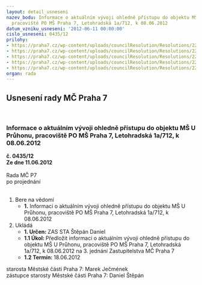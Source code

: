 ```yaml
---
layout: detail_usneseni
nazev_bodu: Informace o aktuálním vývoji ohledně přístupu do objektu MŠ U Průhonu,
  pracoviště PO MŠ Praha 7, Letohradská 1a/712, k 08.06.2012
datum_vzniku_usneseni: '2012-06-11 00:00:00'
cislo_usneseni: 0435/12
prilohy:
- https://praha7.cz/wp-content/uploads/councilResolution/Resolutions/22755/32-12-m%c5%a1_letohradsk%c3%a1__zpr%c3%a1va.doc
- https://praha7.cz/wp-content/uploads/councilResolution/Resolutions/22755/32-12-p2.rtf
- https://praha7.cz/wp-content/uploads/councilResolution/Resolutions/22755/32-12-p3.pdf
- https://praha7.cz/wp-content/uploads/councilResolution/Resolutions/22755/32-12-p4.doc
- https://praha7.cz/wp-content/uploads/councilResolution/Resolutions/22755/32-12-n%c3%a1vrh_zm%c4%8d_info_u_pr%c5%afhonu.doc
organ: rada
---
```

<div id="ucUsn_pList" class="usn">
	<span><h2>Usnesení rady MČ Praha 7 </h2>
<br></span><div class="standBody">
<span><h3>Informace o aktuálním vývoji ohledně přístupu do objektu MŠ U Průhonu, pracoviště PO MŠ Praha 7, Letohradská 1a/712, k 08.06.2012</h3></span><div class="center">
		<strong>č. 0435/12</strong><br>
	</div>
<div class="center">
		<strong>Ze dne 11.06.2012</strong><br><br>
	</div>Rada MČ P7<br> po projednání<br><br><ol>
<li>Bere na vědomí<ul><li>
<strong>1.</strong> Informaci o aktuálním vývoji ohledně přístupu do objektu MŠ U Průhonu, pracoviště PO MŠ Praha 7, Letohradská 1a/712, k 08.06.2012</li></ul>
</li>
<li>Ukládá<ul>
<li>
<strong>1. Určen: </strong>ZAS STA Štěpán Daniel</li>
<li>
<strong>1.1 Úkol: </strong>Předložit informaci o aktuálním vývoji ohledně přístupu do objektu MŠ U Průhonu, pracoviště PO MŠ Praha 7, Letohradská 1a/712, k 08.06.2012 na 3. jednání Zastupitelstva MČ Praha 7</li>
<li>
<strong>1.2 Termín: </strong>18.06.2012</li>
</ul>
</li>
</ol>starosta Městské části Praha 7: Marek Ječmének<br>zástupce starosty Městské části Praha 7: Daniel Štěpán 
</div>
</div>